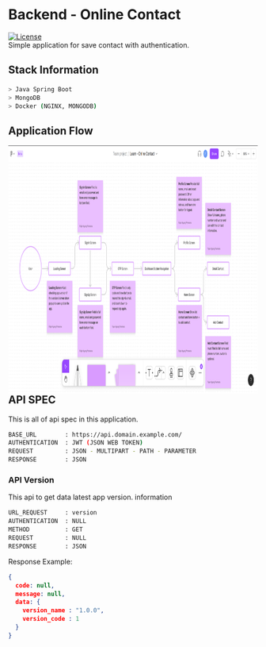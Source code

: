 # Backend - Online Contact
[![License](https://img.shields.io/badge/License-Apache%202.0-blue.svg)](https://opensource.org/licenses/Apache-2.0)
</br>
Simple application for save contact with authentication.

## Stack Information
```bash
> Java Spring Boot
> MongoDB
> Docker (NGINX, MONGODB)
```

## Application Flow
<a href="url"><img src="https://github.com/fajaragungpramana/assets/blob/master/Backend-OnlineContact/Screenshot%20from%202022-01-29%2019-09-24.png" align="left" height="500" width="1000" ></a>
</br>
</br>
</br>
</br>
</br>
</br>
</br>
</br>
</br>
</br>
</br>
</br>
</br>
</br>
</br>
</br>
</br>
</br>
</br>
</br>
</br>

## API SPEC
This is all of api spec in this application.
```bash
BASE_URL        : https://api.domain.example.com/
AUTHENTICATION  : JWT (JSON WEB TOKEN)
REQUEST         : JSON - MULTIPART - PATH - PARAMETER
RESPONSE        : JSON
```

### API Version
This api to get data latest app version. information
```bash
URL_REQUEST     : version
AUTHENTICATION  : NULL
METHOD          : GET
REQUEST         : NULL
RESPONSE        : JSON
```
Response Example:
```json
{
  code: null,
  message: null,
  data: {
    version_name : "1.0.0",
    version_code : 1
  }
}
```
